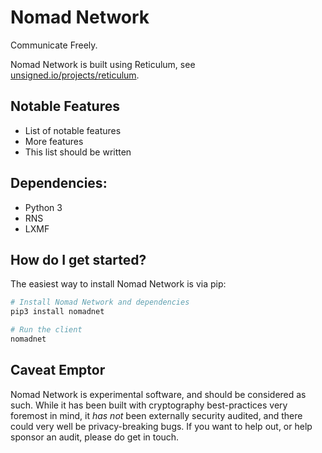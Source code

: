 Nomad Network
==========

Communicate Freely.

Nomad Network is built using Reticulum, see [unsigned.io/projects/reticulum](https://unsigned.io/projects/reticulum/).

## Notable Features
 - List of notable features
 - More features
 - This list should be written

## Dependencies:
 - Python 3
 - RNS
 - LXMF

## How do I get started?
The easiest way to install Nomad Network is via pip:

```bash
# Install Nomad Network and dependencies
pip3 install nomadnet

# Run the client
nomadnet
```

## Caveat Emptor
Nomad Network is experimental software, and should be considered as such. While it has been built with cryptography best-practices very foremost in mind, it _has not_ been externally security audited, and there could very well be privacy-breaking bugs. If you want to help out, or help sponsor an audit, please do get in touch.